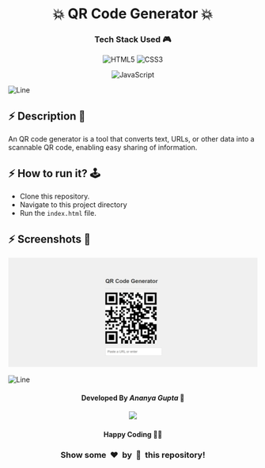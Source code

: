 <h1 align='center'><b>💥 QR Code Generator 💥</b></h1>

<!-- -------------------------------------------------------------------------------------------------------------- -->

<h3 align='center'>Tech Stack Used 🎮</h3>
<!-- enlist all the technologies used to create this project from them (Remove comment using 'ctrl+z' or 'command+z') -->

<div align='center'>

  ![HTML5](https://img.shields.io/badge/html5-%23E34F26.svg?style=for-the-badge&logo=html5&logoColor=white)
  ![CSS3](https://img.shields.io/badge/css3-%231572B6.svg?style=for-the-badge&logo=css3&logoColor=white)
  <!-- ![Bootstrap](https://img.shields.io/badge/bootstrap-%238511FA.svg?style=for-the-badge&logo=bootstrap&logoColor=white) -->
  ![JavaScript](https://img.shields.io/badge/javascript-%23323330.svg?style=for-the-badge&logo=javascript&logoColor=%23F7DF1E)
  <!-- ![jQuery](https://img.shields.io/badge/jquery-%230769AD.svg?style=for-the-badge&logo=jquery&logoColor=white) -->
  <!-- ![React](https://img.shields.io/badge/react-%2320232a.svg?style=for-the-badge&logo=react&logoColor=%2361DAFB) -->
  <!-- ![Redux](https://img.shields.io/badge/redux-%23593d88.svg?style=for-the-badge&logo=redux&logoColor=white) -->
  <!-- ![TailwindCSS](https://img.shields.io/badge/tailwindcss-%2338B2AC.svg?style=for-the-badge&logo=tailwind-css&logoColor=white) -->
  <!-- ![Web3.js](https://img.shields.io/badge/web3.js-F16822?style=for-the-badge&logo=web3.js&logoColor=white) -->
  <!-- ![Express.js](https://img.shields.io/badge/express.js-%23404d59.svg?style=for-the-badge&logo=express&logoColor=%2361DAFB) -->
  <!-- ![Angular.js](https://img.shields.io/badge/angular.js-%23E23237.svg?style=for-the-badge&logo=angularjs&logoColor=white) -->
  <!-- ![Next JS](https://img.shields.io/badge/Next-black?style=for-the-badge&logo=next.js&logoColor=white) -->
  <!-- ![NodeJS](https://img.shields.io/badge/node.js-6DA55F?style=for-the-badge&logo=node.js&logoColor=white) -->
  <!-- ![Vue.js](https://img.shields.io/badge/vuejs-%2335495e.svg?style=for-the-badge&logo=vuedotjs&logoColor=%234FC08D) -->
  <!-- ![MongoDB](https://img.shields.io/badge/MongoDB-%234ea94b.svg?style=for-the-badge&logo=mongodb&logoColor=white) -->
</div>


![Line](https://github.com/Avdhesh-Varshney/WebMasterLog/assets/114330097/4b78510f-a941-45f8-a9d5-80ed0705e847)

<!-- -------------------------------------------------------------------------------------------------------------- -->

## :zap: Description 📃

<div>
  <!-- <p>Add Description of the project</p> -->
    <p>An QR code generator is a tool that converts text, URLs, or other data into a scannable QR code, enabling easy sharing of information.</p>
</div>


<!-- -------------------------------------------------------------------------------------------------------------- -->

## :zap: How to run it? 🕹️

<!-- Add steps how to run this project -->

- Clone this repository.
- Navigate to this project directory
- Run the `index.html` file. 

<!-- -------------------------------------------------------------------------------------------------------------- -->

## :zap: Screenshots 📸
<!-- add the screenshot of the project (Mandatory) -->
![img](./screenshot.webp)




![Line](https://github.com/Avdhesh-Varshney/WebMasterLog/assets/114330097/4b78510f-a941-45f8-a9d5-80ed0705e847)

<!-- -------------------------------------------------------------------------------------------------------------- -->

<h4 align='center'>Developed By <b><i>Ananya Gupta</i></b> 👦</h4>
<p align='center'>
  <a href='https://github.com/ananyag309'>
    <img src='https://img.shields.io/badge/github-%23121011.svg?style=for-the-badge&logo=github&logoColor=white' />
  </a>
</p>

<h4 align='center'>Happy Coding 🧑‍💻</h4>

<h3 align="center">Show some &nbsp;❤️&nbsp; by &nbsp;🌟&nbsp; this repository!</h3>
